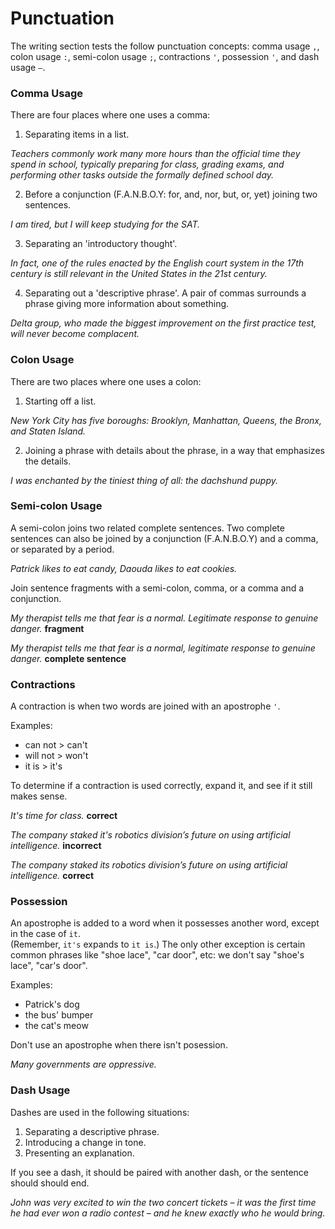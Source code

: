 # Punctuation

The writing section tests the follow punctuation concepts: comma usage `,`,
colon usage `:`, semi-colon usage `;`, contractions `'`, possession `'`, and dash usage `–`.

### Comma Usage

There are four places where one uses a comma:

1. Separating items in a list.

  *Teachers commonly work many more hours than the official time they spend in
 school, typically preparing for class, grading exams, and performing other tasks
 outside the formally defined school day.*

2. Before a conjunction (F.A.N.B.O.Y: for, and, nor, but, or, yet) joining two sentences.

 *I am tired, but I will keep studying for the SAT.*

3. Separating an 'introductory thought'.

  *In fact, one of the rules enacted by the English court system in the
 17th century is still relevant in the United States in the 21st century.*

4. Separating out a 'descriptive phrase'.  A pair of commas surrounds a phrase
giving more information about something.  

 *Delta group, who made the biggest improvement on the first practice test, will
never become complacent.*


### Colon Usage

There are two places where one uses a colon:

1. Starting off a list.

 *New York City has five boroughs: Brooklyn, Manhattan, Queens, the Bronx, and
Staten Island.*

2. Joining a phrase with details about the phrase, in a way that emphasizes the
details.

 *I was enchanted by the tiniest thing of all: the dachshund puppy.* 

### Semi-colon Usage

A semi-colon joins two related complete sentences.  Two complete sentences can also be joined
by a conjunction (F.A.N.B.O.Y) and a comma, or separated by a period.  

 *Patrick likes to eat candy, Daouda likes to eat cookies.*
 
Join sentence fragments with a semi-colon, comma, or a comma and a conjunction. 

*My therapist tells me that fear is a normal. Legitimate response to genuine danger.*  **fragment**

*My therapist tells me that fear is a normal, legitimate response to genuine danger.*  **complete sentence**

### Contractions

A contraction is when two words are joined with an apostrophe `'`.

Examples:

- can not > can't
- will not > won't
- it is > it's

To determine if a contraction is used correctly, expand it, and see if it still makes sense.

*It's time for class.* **correct**

*The company staked it's robotics division’s future on using artificial intelligence.* **incorrect**

*The company staked its robotics division’s future on using artificial intelligence.* **correct**

### Possession

An apostrophe is added to a word when it possesses another word, except in the case of `it`.  
(Remember, `it's` expands to `it is`.)  The only other exception is certain common phrases like
"shoe lace", "car door", etc: we don't say "shoe's lace", "car's door".

Examples:

- Patrick's dog
- the bus' bumper
- the cat's meow

Don't use an apostrophe when there isn't posession.

*Many governments are oppressive.*

### Dash Usage

Dashes are used in the following situations:

1. Separating a descriptive phrase.
2. Introducing a change in tone.
3. Presenting an explanation.  

If you see a dash, it should be paired with another dash, or the sentence should should end.

*John was very excited to win the two concert tickets – it was the first time he had ever won a radio contest – and
he knew exactly who he would bring.*



